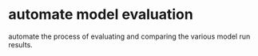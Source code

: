 # automate model evaluation
automate the process of evaluating and comparing the various model run results.
